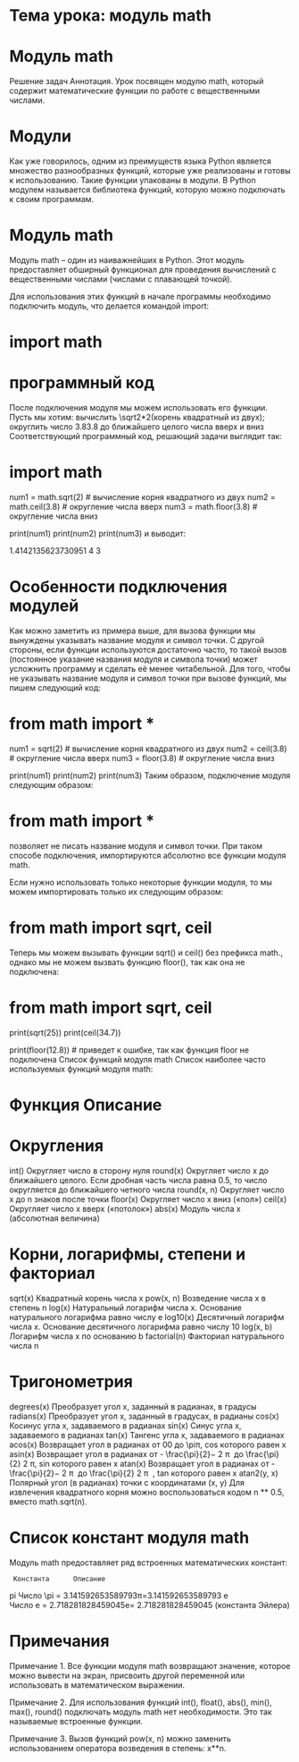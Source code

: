 # Тема урока: модуль math
# Модуль math
Решение задач
Аннотация. Урок посвящен модулю math, который содержит математические функции по работе с вещественными числами.

# Модули
Как уже говорилось, одним из преимуществ языка Python является множество разнообразных функций, которые уже реализованы и готовы к использованию. Такие функции упакованы в модули. В Python модулем называется библиотека функций, которую можно подключать к своим программам.

# Модуль math
Модуль math – один из наиважнейших в Python. Этот модуль предоставляет обширный функционал для проведения вычислений с вещественными числами (числами с плавающей точкой).

Для использования этих функций в начале программы необходимо подключить модуль, что делается командой import:

# import math

# программный код
После подключения модуля мы можем использовать его функции. 
Пусть мы хотим: вычислить \sqrt2*2(корень квадратный из двух);
округлить число 3.83.8 до ближайшего целого числа вверх и вниз
Соответствующий программный код, решающий задачи выглядит так:

# import math

num1 = math.sqrt(2)     # вычисление корня квадратного из двух
num2 = math.ceil(3.8)   # округление числа вверх
num3 = math.floor(3.8)  # округление числа вниз

print(num1)
print(num2)
print(num3)
и выводит:

1.4142135623730951
4
3
# Особенности подключения модулей
Как можно заметить из примера выше, для вызова функции мы вынуждены указывать название модуля и символ точки. С другой стороны, если функции используются достаточно часто, то такой вызов (постоянное указание названия модуля и символа точки) может усложнить программу и сделать её менее читабельной. Для того, чтобы не указывать название модуля и символ точки при вызове функций, мы пишем следующий код:

# from math import *

num1 = sqrt(2)     # вычисление корня квадратного из двух
num2 = ceil(3.8)   # округление числа вверх
num3 = floor(3.8)  # округление числа вниз

print(num1)
print(num2)
print(num3)
Таким образом, подключение модуля следующим образом:

# from math import *
позволяет не писать название модуля и символ точки. При таком способе подключения, импортируются абсолютно все функции модуля math.

Если нужно использовать только некоторые функции модуля, то мы можем импортировать только их следующим образом:

# from math import sqrt, ceil
Теперь мы можем вызывать функции sqrt() и ceil() без префикса math., однако мы не можем вызвать функцию floor(), так как она не подключена:

# from math import sqrt, ceil

print(sqrt(25))
print(ceil(34.7))

print(floor(12.8))  # приведет к ошибке, так как функция floor не подключена
Список функций модуля math
Список наиболее часто используемых функций модуля math:

# Функция	Описание
# Округления
int()	Округляет число в сторону нуля
round(x)	Округляет число x до ближайшего целого. Если дробная часть числа равна 0.5, то число округляется до ближайшего четного числа
round(x, n)	Округляет число x до n знаков после точки
floor(x)	Округляет число x вниз («пол»)
ceil(x)	Округляет число x вверх («потолок»)
abs(x)	Модуль числа x (абсолютная величина)
# Корни, логарифмы, степени и факториал
sqrt(x)	Квадратный корень числа x
pow(x, n)	Возведение числа x в степень n
log(x)	Натуральный логарифм числа x. Основание натурального логарифма равно числу e
log10(x)	Десятичный логарифм числа x. Основание десятичного логарифма равно числу 10
log(x, b)	Логарифм числа x по основанию b
factorial(n)	Факториал натурального числа n
# Тригонометрия
degrees(x)	Преобразует угол x, заданный в радианах, в градусы
radians(x)	Преобразует угол x, заданный в градусах, в радианы
cos(x)	Косинус угла x, задаваемого в радианах
sin(x)	Синус угла x, задаваемого в радианах
tan(x)	Тангенс угла x, задаваемого в радианах
acos(x)	Возвращает угол в радианах от 00 до \piπ, cos которого равен x
asin(x)	Возвращает угол в радианах от - \frac{\pi}{2}− 
2
π
​
  до \frac{\pi}{2} 
2
π
​
 , sin которого равен x
atan(x)	Возвращает угол в радианах от - \frac{\pi}{2}− 
2
π
​
  до \frac{\pi}{2} 
2
π
​
 , tan которого равен x
atan2(y, x)	Полярный угол (в радианах) точки с координатами (x, y)
    Для извлечения квадратного корня можно воспользоваться кодом n ** 0.5, вместо math.sqrt(n).

# Список констант модуля math
Модуль math предоставляет ряд встроенных математических констант:

     Константа   	Описание
pi	Число \pi = 3.141592653589793π=3.141592653589793
e	
Число e = 2.718281828459045e= 2.718281828459045 (константа Эйлера)

# Примечания
Примечание 1. Все функции модуля math возвращают значение, которое можно вывести на экран, присвоить другой переменной или использовать в математическом выражении.

Примечание 2. Для использования функций int(), float(), abs(), min(), max(), round() подключать модуль math нет необходимости. Это так называемые встроенные функции.

Примечание 3. Вызов функций pow(x, n) можно заменить использованием оператора возведения в степень: x**n.